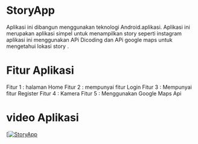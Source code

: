 # StoryApp
Aplikasi ini dibangun menggunakan teknologi Android.aplikasi. Aplikasi ini merupakan aplikasi simpel untuk menampilkan story seperti instagram aplikasi ini menggunakan APi Dicoding dan APi google maps untuk mengetahui lokasi story .

# Fitur Aplikasi
Fitur 1 : halaman Home
Fitur 2 : mempunyai fitur Login
Fitur 3 : Mempunyai fitur Register
Fitur 4 : Kamera
Fitur 5 : Menggunakan Google Maps Api

# video Aplikasi 
[[![StoryApp](https://img.youtube.com/vi/CgFjEpVIiGQ/0.jpg)](https://youtu.be/CgFjEpVIiGQ)

